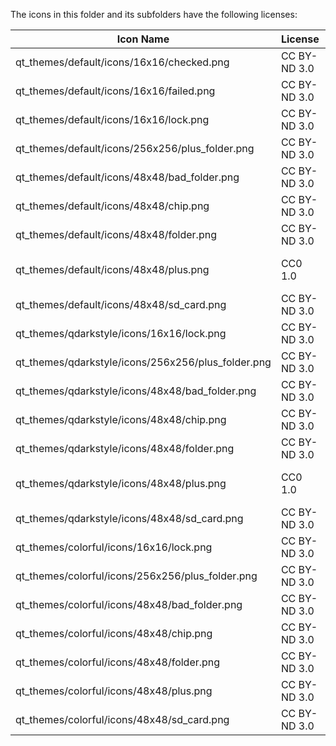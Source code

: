 The icons in this folder and its subfolders have the following licenses:

Icon Name | License | Origin/Author
--- | --- | ---
qt_themes/default/icons/16x16/checked.png | CC BY-ND 3.0 | https://icons8.com
qt_themes/default/icons/16x16/failed.png | CC BY-ND 3.0 | https://icons8.com
qt_themes/default/icons/16x16/lock.png | CC BY-ND 3.0 | https://icons8.com
qt_themes/default/icons/256x256/plus_folder.png | CC BY-ND 3.0 | https://icons8.com
qt_themes/default/icons/48x48/bad_folder.png | CC BY-ND 3.0 | https://icons8.com
qt_themes/default/icons/48x48/chip.png | CC BY-ND 3.0 | https://icons8.com
qt_themes/default/icons/48x48/folder.png | CC BY-ND 3.0 | https://icons8.com
qt_themes/default/icons/48x48/plus.png | CC0 1.0 | Designed by BreadFish64 from the Citra team
qt_themes/default/icons/48x48/sd_card.png | CC BY-ND 3.0 | https://icons8.com
qt_themes/qdarkstyle/icons/16x16/lock.png | CC BY-ND 3.0 | https://icons8.com
qt_themes/qdarkstyle/icons/256x256/plus_folder.png | CC BY-ND 3.0 | https://icons8.com
qt_themes/qdarkstyle/icons/48x48/bad_folder.png | CC BY-ND 3.0 | https://icons8.com
qt_themes/qdarkstyle/icons/48x48/chip.png | CC BY-ND 3.0 | https://icons8.com
qt_themes/qdarkstyle/icons/48x48/folder.png | CC BY-ND 3.0 | https://icons8.com
qt_themes/qdarkstyle/icons/48x48/plus.png | CC0 1.0 | Designed by BreadFish64 from the Citra team
qt_themes/qdarkstyle/icons/48x48/sd_card.png | CC BY-ND 3.0 | https://icons8.com
qt_themes/colorful/icons/16x16/lock.png | CC BY-ND 3.0 | https://icons8.com
qt_themes/colorful/icons/256x256/plus_folder.png | CC BY-ND 3.0 | https://icons8.com
qt_themes/colorful/icons/48x48/bad_folder.png | CC BY-ND 3.0 | https://icons8.com
qt_themes/colorful/icons/48x48/chip.png | CC BY-ND 3.0 | https://icons8.com
qt_themes/colorful/icons/48x48/folder.png | CC BY-ND 3.0 | https://icons8.com
qt_themes/colorful/icons/48x48/plus.png | CC BY-ND 3.0 | https://icons8.com
qt_themes/colorful/icons/48x48/sd_card.png | CC BY-ND 3.0 | https://icons8.com

<!-- TODO: Add the license of the yuzu icon -->